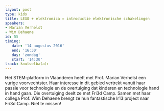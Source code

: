 ```yaml
---
layout: post
type: kids
title: LEGO + elektronica = introductie elektronische schakelingen
speakers:
- Marian Verhelst
- Wim Dehaene
id: 55
timing: 
   date: '14 augustus 2016'
   end: '16:30'
   day: 'zondag'
   start: '14:30'
track: knutselba(a)r
---
```

Het STEM-platform in Vlaanderen heeft met Prof. Marian Verhelst een vurige voorvechtster. Haar interesse in dit gebied vertrekt vanuit haar passie voor technologie en de overtuiging dat kinderen en technologie hand in hand gaan. Die overtuiging deelt ze met Fri3d Camp. Samen met haar collega Prof. Wim Dehaene brengt ze hun fantastische Ir13 project naar Fri3d Camp. Niet te missen!